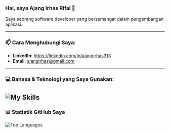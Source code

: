 ### Hai, saya Ajang Irhas Rifai 👋

Saya seorang software developer yang bersemangat dalam pengembangan aplikasi.

---

### 📫 Cara Menghubungi Saya:
- **LinkedIn**: https://linkedin.com/in/ajangirhas313
- **Email**: ajangirhas@gmail.com

---

### 💻 Bahasa & Teknologi yang Saya Gunakan:

![My Skills](https://skillicons.dev/icons?i=js,html,css,react,nodejs,python,go,git,mysql,postgresql)
---

### 📊 Statistik GitHub Saya


![Top Languages](https://github-readme-stats.vercel.app/api/top-langs/?username=ajangirhas313&layout=compact&theme=tokyonight)
